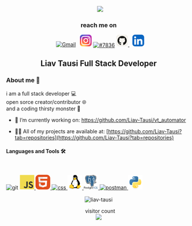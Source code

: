 
<div align="center">
	&nbsp
  <img src="https://camo.githubusercontent.com/5ddf73ad3a205111cf8c686f687fc216c2946a75005718c8da5b837ad9de78c9/68747470733a2f2f7468756d62732e6766796361742e636f6d2f4576696c4e657874446576696c666973682d736d616c6c2e676966" width="150"> 
	<h3 align="center">reach me on</h3>
	<p align="center">
	&nbsp
		<a href="https://mail.google.com/mail/u/0/?fs=1&to=liavt242@gmail.com&su=SUBJECT&body=BODY&tf=cm"><img src="https://user-images.githubusercontent.com/5141132/50740364-7ea80880-1217-11e9-8faf-2348e31beedd.png" width="35" alt="Gmail"></a>
	&nbsp
	<a href="https://www.instagram.com/liavtausi/"><img src="https://github.com/tandpfun/skill-icons/blob/main/icons/Instagram.svg" width="32" alt="Instegram"></a>
				<a href="https://discord.gg/#7836" target="blank"><img align="center" src="https://raw.githubusercontent.com/rahuldkjain/github-profile-readme-generator/master/src/images/icons/Social/discord.svg" alt="#7836" height="44" width="55" /></a>
	<a href="https://github.com/liav-tausi"><img src="https://github.com/tandpfun/skill-icons/blob/main/icons/Github-Light.svg" width="32" alt="GitHub"> </a>
		&nbsp
	<a href="https://www.linkedin.com/in/liav-tausi-9bb253252"><img src="https://github.com/tandpfun/skill-icons/blob/main/icons/LinkedIn.svg" width="32" alt="LinkedIn"></a>
		
<h2 align="center"> Liav Tausi Full Stack Developer  </h2>
		   
</p>
<h3 align="left"> About me 👋</h3>
		<div align="left">i am a full stack developer 💻</div>
<div align="left">open sorce creator/contributor 🌐<div>
<div align="left">and a coding thirsty monster 👻<div>
<div></div>
	
- 🔭 I’m currently working on: https://github.com/Liav-Tausi/vt_automator

- 👨‍💻 All of my projects are available at: [https://github.com/Liav-Tausi?tab=repositories](https://github.com/Liav-Tausi?tab=repositories)
  
<h4 align="left"> Languages and Tools 🛠</h4>
		&nbsp
		<p align="left"
<a href="https://git-scm.com/" target="_blank"> <img src="https://www.vectorlogo.zone/logos/git-scm/git-scm-icon.svg" alt="git" width="40" height="40"/> </a> <a href="https://developer.mozilla.org/en-US/docs/Web/JavaScript" target="_blank"> <img src="https://raw.githubusercontent.com/devicons/devicon/master/icons/javascript/javascript-original.svg" alt="javascript" width="40" height="40"/> </a> <a href="" target="_blank"><img src="https://github.com/tandpfun/skill-icons/blob/main/icons/HTML.svg" alt="html" width="40" height="40"/> </a> <a href=""><img src="https://skillicons.dev/icons?i=css" alt="css" width="40" height="40"/> </a> <a href="https://www.linux.org/" target="_blank"> <img src="https://raw.githubusercontent.com/devicons/devicon/master/icons/linux/linux-original.svg" alt="linux" width="40" height="40"/> </a> <a href="https://www.postgresql.org" target="_blank"> <img src="https://raw.githubusercontent.com/devicons/devicon/master/icons/postgresql/postgresql-original-wordmark.svg" alt="postgresql" width="40" height="40"/> </a> <a href="https://postman.com" target="_blank"> <img src="https://www.vectorlogo.zone/logos/getpostman/getpostman-icon.svg" alt="postman" width="40" height="40"/> </a> <a href="https://www.python.org" target="_blank"> <img src="https://raw.githubusercontent.com/devicons/devicon/master/icons/python/python-original.svg" alt="python" width="40" height="40"/> </a> 
		</p>

<p align="center"><img align="center" src="https://github-readme-streak-stats.herokuapp.com/?user=liav-tausi&" alt="liav-tausi" /></p>
	
<p align="center"> 
 &nbsp
  visitor count<br>
  <img src="https://profile-counter.glitch.me/liav_tausi/count.svg" />
</p>
